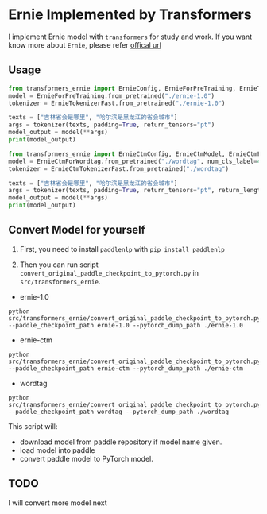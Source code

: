 # Ernie Implemented by Transformers

I implement Ernie model with `transformers` for study and work.
If you want know more about `Ernie`, please refer [offical url](https://github.com/PaddlePaddle/ERNIE)

## Usage
```python
from transformers_ernie import ErnieConfig, ErnieForPreTraining, ErnieTokenizer, ErnieTokenizerFast
model = ErnieForPreTraining.from_pretrained("./ernie-1.0")
tokenizer = ErnieTokenizerFast.from_pretrained("./ernie-1.0")

texts = ["吉林省会是哪里", "哈尔滨是黑龙江的省会城市"]
args = tokenizer(texts, padding=True, return_tensors="pt")
model_output = model(**args)
print(model_output)
```

```python
from transformers_ernie import ErnieCtmConfig, ErnieCtmModel, ErnieCtmForWordtag, ErnieCtmForNptag, ErnieCtmTokenizer, ErnieCtmTokenizerFast
model = ErnieCtmForWordtag.from_pretrained("./wordtag", num_cls_label=4, num_tag=265)
tokenizer = ErnieCtmTokenizerFast.from_pretrained("./wordtag")

texts = ["吉林省会是哪里", "哈尔滨是黑龙江的省会城市"]
args = tokenizer(texts, padding=True, return_tensors="pt", return_length=True)
model_output = model(**args)
print(model_output)
```

## Convert Model for yourself

1. First, you need to install `paddlenlp` with `pip install paddlenlp`

2. Then you can run script `convert_original_paddle_checkpoint_to_pytorch.py` in `src/transformers_ernie`. 

- ernie-1.0
```Shell
python src/transformers_ernie/convert_original_paddle_checkpoint_to_pytorch.py --paddle_checkpoint_path ernie-1.0 --pytorch_dump_path ./ernie-1.0
```

- ernie-ctm
```Shell
python src/transformers_ernie/convert_original_paddle_checkpoint_to_pytorch.py --paddle_checkpoint_path ernie-ctm --pytorch_dump_path ./ernie-ctm
```

- wordtag
```Shell
python src/transformers_ernie/convert_original_paddle_checkpoint_to_pytorch.py --paddle_checkpoint_path wordtag --pytorch_dump_path ./wordtag
```
This script will: 
- download model from paddle repository if model name given.
- load model into paddle
- convert paddle model to PyTorch model.

## TODO
I will convert more model next
